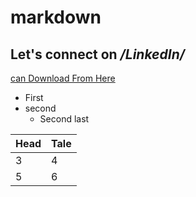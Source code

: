 # markdown

## Let's connect on */LinkedIn/*
[can Download From Here](www.sarkeriresult.com)

- First 
- second 
  - Second last 

Head | Tale
-|-
   3|4
   5|6
